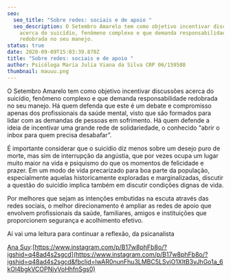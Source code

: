 ```yaml
---
seo:
  seo_title: "Sobre redes: sociais e de apoio "
  seo_description: O Setembro Amarelo tem como objetivo incentivar discussões
    acerca do suicídio, fenômeno complexo e que demanda responsabilidade
    redobrada no seu manejo.
status: true
date: 2020-09-09T15:03:39.870Z
title: "Sobre redes: sociais e de apoio "
author: Psicóloga Maria Julia Viana da Silva CRP 06/159588
thumbnail: mauuu.png
---
```

<!--StartFragment-->

O Setembro Amarelo tem como objetivo incentivar discussões acerca do suicídio, fenômeno complexo e que demanda responsabilidade redobrada no seu manejo. Há quem defenda que este é um debate e compromisso apenas dos profissionais da saúde mental, visto que são formados para lidar com as demandas de pessoas em sofrimento. Há quem defende a ideia de incentivar uma grande rede de solidariedade, o conhecido “abrir o inbox para quem precisa desabafar”.

É importante considerar que o suicídio diz menos sobre um desejo puro de morte, mas sim de interrupção da angústia, que por vezes ocupa um lugar muito maior na vida e psiquismo do que os momentos de felicidade e prazer. Em um modo de vida precarizado para boa parte da população, especialmente aquelas historicamente exploradas e marginalizadas, discutir a questão do suicídio implica também em discutir condições dignas de vida.

Por melhores que sejam as intenções embutidas na escuta através das redes sociais, o melhor direcionamento é ampliar as redes de apoio que envolvem profissionais da saúde, familiares, amigos e instituições que proporcionem segurança e acolhimento efetivo.

Aí vai uma leitura para continuar a reflexão, da psicanalista

[Ana Suy](https://www.facebook.com/anasuysesarinokuss/?__cft__[0]=AZW_VVWlsCW1iK1VJgZH4jhs06QKR3_nnFCi_Y0uwKl6KBS7M4SpW-_LEN2naeeNCP7_RidFiio4Hw6VEtK_h81ucQsko32CJoKvOQkohlWM_FC4AR6c1OCRGWT5o0zcseD5IK0J61SeZxFQ51XsAyaIPJ_YWG2s4Su5UdiQmuoq_g&__tn__=kK-R):[https://www.instagram.com/p/B17w8phFb8o/?igshid=q48ad4s2sgcd](https://www.instagram.com/p/B17w8phFb8o/?igshid=q48ad4s2sgcd&fbclid=IwAR0nunFhu3LMBC5LSvjO1XltB3yJhGo1a_6kOl4bgkVCOPNjyVoHhfnSgs0)

<!--EndFragment-->